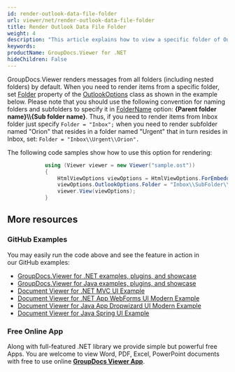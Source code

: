 ```yaml
---
id: render-outlook-data-file-folder
url: viewer/net/render-outlook-data-file-folder
title: Render Outlook Data File Folder
weight: 4
description: "This article explains how to view a specific folder of Outlook Data File with GroupDocs.Viewer within your .NET applications."
keywords: 
productName: GroupDocs.Viewer for .NET
hideChildren: False
---
```

GroupDocs.Viewer renders messages from all folders (including nested folders) by default. When you need to render items from a specific folder, set [Folder](https://apireference.groupdocs.com/net/viewer/groupdocs.viewer.options/outlookoptions/properties/folder) property of the [OutlookOptions](https://apireference.groupdocs.com/net/viewer/groupdocs.viewer.options/outlookoptions) class as shown in the example below. Please note that you should use the following convention for naming folders and subfolders to specify it in [FolderName](https://apireference.groupdocs.com/net/viewer/groupdocs.viewer.options/outlookoptions/properties/folder) option: **{Parent folder name}\\\\{Sub folder name}**. Thus, if you need to render items from Inbox folder just specify `Folder = "Inbox";` when you need to render subfolder named "Orion" that resides in a folder named "Urgent" that in turn resides in Inbox, set: `Folder = "Inbox\\Urgent\\Orion".` 

The following code samples show how to use this option for rendering:

```csharp
			using (Viewer viewer = new Viewer("sample.ost"))
            {
                HtmlViewOptions viewOptions = HtmlViewOptions.ForEmbeddedResources();
                viewOptions.OutlookOptions.Folder = "Inbox\\SubFolder\\SubFolder2";
                viewer.View(viewOptions);
            }
```

## More resources
### GitHub Examples
You may easily run the code above and see the feature in action in our GitHub examples:
*   [GroupDocs.Viewer for .NET examples, plugins, and showcase](https://github.com/groupdocs-viewer/GroupDocs.Viewer-for-.NET)    
*   [GroupDocs.Viewer for Java examples, plugins, and showcase](https://github.com/groupdocs-viewer/GroupDocs.Viewer-for-Java)    
*   [Document Viewer for .NET MVC UI Example](https://github.com/groupdocs-viewer/GroupDocs.Viewer-for-.NET-MVC)     
*   [Document Viewer for .NET App WebForms UI Modern Example](https://github.com/groupdocs-viewer/GroupDocs.Viewer-for-.NET-WebForms)    
*   [Document Viewer for Java App Dropwizard UI Modern Example](https://github.com/groupdocs-viewer/GroupDocs.Viewer-for-Java-Dropwizard)    
*   [Document Viewer for Java Spring UI Example](https://github.com/groupdocs-viewer/GroupDocs.Viewer-for-Java-Spring)

### Free Online App
Along with full-featured .NET library we provide simple but powerful free Apps.
You are welcome to view Word, PDF, Excel, PowerPoint documents with free to use online **[GroupDocs Viewer App](https://products.groupdocs.app/viewer)**.